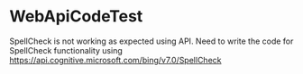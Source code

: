 # WebApiCodeTest
SpellCheck is not working as expected using API. Need to write the code for SpellCheck functionality using https://api.cognitive.microsoft.com/bing/v7.0/SpellCheck
